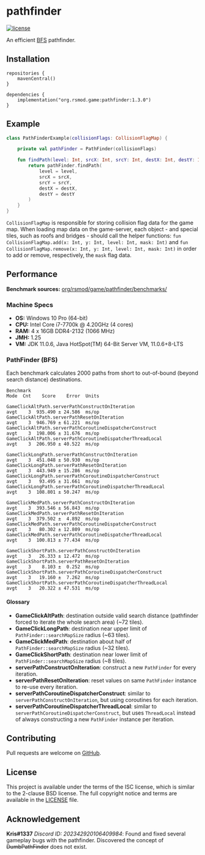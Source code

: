 # pathfinder
[![license][license-badge]][isc]

An efficient [BFS][bfs] pathfinder.

## Installation

```
repositories {
    mavenCentral()
}

dependencies {
    implementation("org.rsmod.game:pathfinder:1.3.0")
}
```

## Example

```kotlin
class PathFinderExample(collisionFlags: CollisionFlagMap) {

	private val pathFinder = PathFinder(collisionFlags)

	fun findPath(level: Int, srcX: Int, srcY: Int, destX: Int, destY: Int): Route {
		return pathFinder.findPath(
			level = level,
			srcX = srcX,
			srcY = srcY,
			destX = destX,
			destY = destY
		)
	}
}
```

`CollisionFlagMap` is responsible for storing collision flag data for the game map.
When loading map data on the game-server, each object - and special tiles, such
as roofs and bridges - should call the helper functions:
`fun CollisionFlagMap.add(x: Int, y: Int, level: Int, mask: Int)` and
`fun CollisionFlagMap.remove(x: Int, y: Int, level: Int, mask: Int)`
in order to add or remove, respectively, the `mask` flag data.

## Performance
**Benchmark sources:** [org/rsmod/game/pathfinder/benchmarks/][benchmark]

### Machine Specs
- **OS:** Windows 10 Pro (64-bit)
- **CPU:** Intel Core i7-7700k @ 4.20GHz (4 cores)
- **RAM:** 4 x 16GB DDR4-2132 (1066 MHz)
- **JMH:** 1.25
- **VM:** JDK 11.0.6, Java HotSpot(TM) 64-Bit Server VM, 11.0.6+8-LTS

### PathFinder (BFS)
Each benchmark calculates 2000 paths from short to out-of-bound (beyond search distance) destinations.

```
Benchmark                                                           Mode  Cnt    Score    Error  Units

GameClickAltPath.serverPathConstructOnIteration                     avgt    3  935.490 ± 24.586  ms/op
GameClickAltPath.serverPathResetOnIteration                         avgt    3  946.769 ± 61.221  ms/op
GameClickAltPath.serverPathCoroutineDispatcherConstruct             avgt    3  198.006 ± 31.676  ms/op
GameClickAltPath.serverPathCoroutineDispatcherThreadLocal           avgt    3  206.950 ± 40.522  ms/op

GameClickLongPath.serverPathConstructOnIteration                    avgt    3  451.048 ± 50.930  ms/op
GameClickLongPath.serverPathResetOnIteration                        avgt    3  443.949 ± 15.286  ms/op
GameClickLongPath.serverPathCoroutineDispatcherConstruct            avgt    3   93.495 ± 31.661  ms/op
GameClickLongPath.serverPathCoroutineDispatcherThreadLocal          avgt    3  108.801 ± 50.247  ms/op

GameClickMedPath.serverPathConstructOnIteration                     avgt    3  393.546 ± 56.843  ms/op
GameClickMedPath.serverPathResetOnIteration                         avgt    3  379.502 ±  4.892  ms/op
GameClickMedPath.serverPathCoroutineDispatcherConstruct             avgt    3   80.302 ± 12.809  ms/op
GameClickMedPath.serverPathCoroutineDispatcherThreadLocal           avgt    3  100.813 ± 77.434  ms/op

GameClickShortPath.serverPathConstructOnIteration                   avgt    3   26.333 ± 12.472  ms/op
GameClickShortPath.serverPathResetOnIteration                       avgt    3    8.103 ±  0.252  ms/op
GameClickShortPath.serverPathCoroutineDispatcherConstruct           avgt    3   19.160 ±  7.262  ms/op
GameClickShortPath.serverPathCoroutineDispatcherThreadLocal         avgt    3   20.322 ± 47.531  ms/op
```

#### Glossary
- **GameClickAltPath**: destination outside valid search distance (pathfinder forced to iterate the whole search area) (~72 tiles).
- **GameClickLongPath**: destination near upper limit of `PathFinder::searchMapSize` radius (~63 tiles).
- **GameClickMedPath**: destination about half of `PathFinder::searchMapSize` radius (~32 tiles).
- **GameClickShortPath**: destination near lower limit of `PathFinder::searchMapSize` radius (~8 tiles).
- **serverPathConstructOnIteration**: construct a new `PathFinder` for every iteration.
- **serverPathResetOnIteration**: reset values on same `PathFinder` instance to re-use every iteration.
- **serverPathCoroutineDispatcherConstruct**: similar to `serverPathConstructOnIteration`, but using coroutines for each iteration.
- **serverPathCoroutineDispatcherThreadLocal**: similar to `serverPathCoroutineDispatcherConstruct`, but uses `ThreadLocal` instead of always constructing a new `PathFinder` instance per iteration.

## Contributing
Pull requests are welcome on [GitHub][github].

## License
This project is available under the terms of the ISC license, which is similar to the 2-clause BSD license. The full copyright notice and terms are available in the [LICENSE][license] file.

[isc]: https://opensource.org/licenses/ISC
[license]: https://github.com/rsmod/rsmod/blob/master/LICENSE.md
[license-badge]: https://img.shields.io/badge/license-ISC-informational
[bfs]: https://en.wikipedia.org/wiki/Breadth-first_search
[github]: https://github.com/rsmod/rsmod
[benchmark]: https://github.com/rsmod/rsmod/tree/master/game/pathfinder/src/jmh/kotlin/org/rsmod/game/pathfinder/benchmarks

## Acknowledgement
**Kris#1337** *Discord ID: 202342920106409984*:
Found and fixed several gameplay bugs with the pathfinder.
Discovered the concept of ~~DumbPathFinder~~ does not exist.
